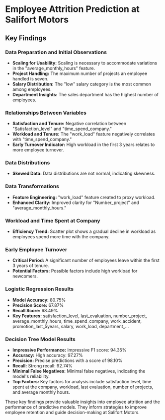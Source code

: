 # Employee Attrition Prediction at Salifort Motors

## Key Findings

### Data Preparation and Initial Observations
- **Scaling for Usability:** Scaling is necessary to accommodate variations in the "average_monthly_hours" feature.
- **Project Handling:** The maximum number of projects an employee handled is seven.
- **Salary Distribution:** The "low" salary category is the most common among employees.
- **Department Insights:** The sales department has the highest number of employees.

### Relationships Between Variables
- **Satisfaction and Tenure:** Negative correlation between "Satisfaction_level" and "time_spend_company."
- **Workload and Tenure:** The "work_load" feature negatively correlates with "time_spend_company."
- **Early Turnover Indicator:** High workload in the first 3 years relates to more employee turnover.

### Data Distributions
- **Skewed Data:** Data distributions are not normal, indicating skewness.

### Data Transformations
- **Feature Engineering:** "work_load" feature created to proxy workload.
- **Enhanced Clarity:** Improved clarity for "Number_project" and "average_monthly_hours."

### Workload and Time Spent at Company
- **Efficiency Trend:** Scatter plot shows a gradual decline in workload as employees spend more time with the company.

### Early Employee Turnover
- **Critical Period:** A significant number of employees leave within the first 3 years of tenure.
- **Potential Factors:** Possible factors include high workload for newcomers.

### Logistic Regression Results
- **Model Accuracy:** 80.75%
- **Precision Score:** 67.87%
- **Recall Score:** 68.49%
- **Key Features:** satisfaction_level, last_evaluation, number_project, average_monthly_hours, time_spend_company, work_accident, promotion_last_5years, salary, work_load, department_...

### Decision Tree Model Results
- **Impressive Performance:** Impressive F1 score: 94.35%
- **Accuracy:** High accuracy: 97.27%
- **Precision:** Precise predictions with a score of 98.10%
- **Recall:** Strong recall: 92.74%
- **Minimal False Negatives:** Minimal false negatives, indicating the model's reliability.
- **Top Factors:** Key factors for analysis include satisfaction level, time spent at the company, workload, last evaluation, number of projects, and average monthly hours.

These key findings provide valuable insights into employee attrition and the performance of predictive models. They inform strategies to improve employee retention and guide decision-making at Salifort Motors.
